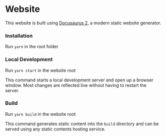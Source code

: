 # Website

This website is built using [Docusaurus 2](https://v2.docusaurus.io/), a modern static website generator.

### Installation

Run `yarn` in the root folder

### Local Development

Run `yarn start` in the website root

This command starts a local development server and open up a browser window. Most changes are reflected live without having to restart the server.

### Build

Run `yarn build` in the website root

This command generates static content into the `build` directory and can be served using any static contents hosting service.
